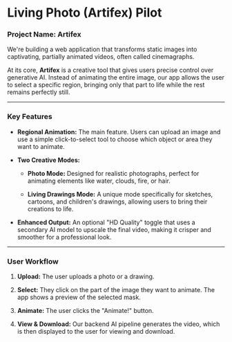 # Living Photo (Artifex) Pilot
### **Project Name: Artifex**

We're building a web application that transforms static images into captivating, partially animated videos, often called cinemagraphs.

At its core, **Artifex** is a creative tool that gives users precise control over generative AI. Instead of animating the entire image, our app allows the user to select a specific region, bringing only that part to life while the rest remains perfectly still.

---

### **Key Features**

- **Regional Animation:** The main feature. Users can upload an image and use a simple click-to-select tool to choose which object or area they want to animate.
    
- **Two Creative Modes:**
    
    - **Photo Mode:** Designed for realistic photographs, perfect for animating elements like water, clouds, fire, or hair.
        
    - **Living Drawings Mode:** A unique mode specifically for sketches, cartoons, and children's drawings, allowing users to bring their creations to life.
        
- **Enhanced Output:** An optional "HD Quality" toggle that uses a secondary AI model to upscale the final video, making it crisper and smoother for a professional look.
    

---

### **User Workflow**

1. **Upload:** The user uploads a photo or a drawing.
    
2. **Select:** They click on the part of the image they want to animate. The app shows a preview of the selected mask.
    
3. **Animate:** The user clicks the "Animate!" button.
    
4. **View & Download:** Our backend AI pipeline generates the video, which is then displayed to the user for viewing and download.
